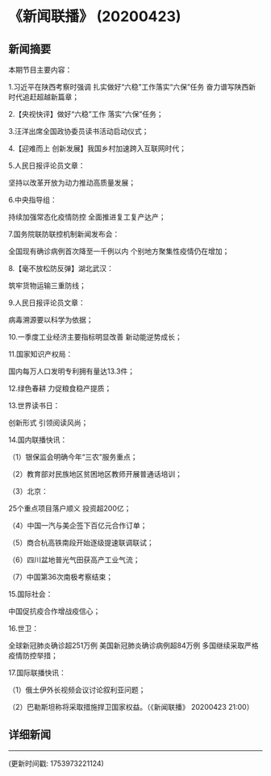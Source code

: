 # 《新闻联播》 (20200423)

## 新闻摘要

本期节目主要内容：

1.习近平在陕西考察时强调 扎实做好“六稳”工作落实“六保”任务 奋力谱写陕西新时代追赶超越新篇章；

2.【央视快评】做好“六稳”工作 落实“六保”任务；

3.汪洋出席全国政协委员读书活动启动仪式；

4.【迎难而上 创新发展】我国乡村加速跨入互联网时代；

5.人民日报评论员文章：

坚持以改革开放为动力推动高质量发展；

6.中央指导组：

持续加强常态化疫情防控 全面推进复工复产达产；

7.国务院联防联控机制新闻发布会：

全国现有确诊病例首次降至一千例以内 个别地方聚集性疫情仍在增加；

8.【毫不放松防反弹】湖北武汉：

筑牢货物运输三重防线；

9.人民日报评论员文章：

病毒溯源要以科学为依据；

10.一季度工业经济主要指标明显改善 新动能逆势成长；

11.国家知识产权局：

国内每万人口发明专利拥有量达13.3件；

12.绿色春耕 力促粮食稳产提质；

13.世界读书日：

创新形式 引领阅读风尚；

14.国内联播快讯：

（1）银保监会明确今年“三农”服务重点；

（2）教育部对民族地区贫困地区教师开展普通话培训；

（3）北京：

25个重点项目落户顺义 投资超200亿；

（4）中国一汽与美企签下百亿元合作订单；

（5）商合杭高铁南段开始逐级提速联调联试；

（6）四川盆地普光气田获高产工业气流；

（7）中国第36次南极考察结束；

15.国际社会：

中国促抗疫合作增战疫信心；

16.世卫：

全球新冠肺炎确诊超251万例 美国新冠肺炎确诊病例超84万例 多国继续采取严格疫情防控举措；

17.国际联播快讯：

（1）俄土伊外长视频会议讨论叙利亚问题；

（2）巴勒斯坦称将采取措施捍卫国家权益。（《新闻联播》 20200423 21:00）

## 详细新闻

---

(更新时间戳: 1753973221124)

